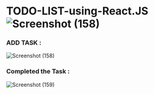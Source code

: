 # TODO-LIST-using-React.JS![Screenshot (158)](https://user-images.githubusercontent.com/89139455/233395007-64c516ad-ab78-4ded-88d2-feff806a648a.png)

### ADD TASK :
![Screenshot (158)](https://user-images.githubusercontent.com/89139455/233395038-46382634-20b6-4445-87e3-5b50db3d0856.png)

### Completed the Task : 
![Screenshot (159)](https://user-images.githubusercontent.com/89139455/233395080-deee3165-4875-48ad-9297-cff86ffdae2f.png)
